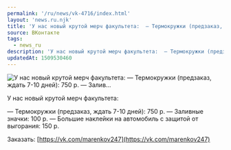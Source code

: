 ```yaml
---
permalink: '/ru/news/vk-4716/index.html'
layout: 'news.ru.njk'
title: 'У нас новый крутой мерч факультета:  — Термокружки (предзаказ, ждать 7-10 дней): 750 р. — Залив…'
source: ВКонтакте
tags:
  - news_ru
description: 'У нас новый крутой мерч факультета:  — Термокружки (предзаказ, ждать 7-10 дней): 750 р. — Залив…'
updatedAt: 1509530460
---
```

![У нас новый крутой мерч факультета:  — Термокружки (предзаказ, ждать 7-10 дней): 750 р. — Залив…](https://sun9-32.userapi.com/impf/c834300/v834300160/d621/eD6Ng1KmTgQ.jpg?size=1280x851&quality=96&sign=1b588167ecf6836c22a665c3e4ad4da1&c_uniq_tag=prMb07r7Hnw3QYMNK1esCtCVVaITX8_OTEsjUo4eI98&type=album)

У нас новый крутой мерч факультета:

— Термокружки (предзаказ, ждать 7-10 дней): 750 р.
— Заливные значки: 100 р.
— Большие наклейки на автомобиль с защитой от выгорания: 150 р.

Заказать: [https://vk.com/marenkov247](https://vk.com/marenkov247)

